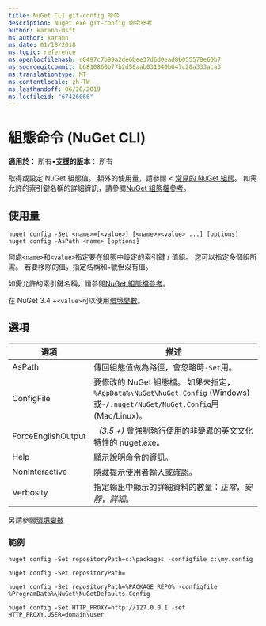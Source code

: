 ```yaml
---
title: NuGet CLI git-config 命令
description: Nuget.exe git-config 命令參考
author: karann-msft
ms.author: karann
ms.date: 01/18/2018
ms.topic: reference
ms.openlocfilehash: c0497c7b99a2de6bee37d6d0ead8b055578e60b7
ms.sourcegitcommit: b6810860b77b2d50aab031040b047c20a333aca3
ms.translationtype: MT
ms.contentlocale: zh-TW
ms.lasthandoff: 06/28/2019
ms.locfileid: "67426066"
---
```

# <a name="config-command-nuget-cli"></a>組態命令 (NuGet CLI)

**適用於：** 所有&bullet;**支援的版本**： 所有

取得或設定 NuGet 組態值。 額外的使用量，請參閱 <<c0> [ 常見的 NuGet 組態](../consume-packages/configuring-nuget-behavior.md)。 如需允許的索引鍵名稱的詳細資訊，請參閱[NuGet 組態檔參考](../reference/nuget-config-file.md)。

## <a name="usage"></a>使用量

```cli
nuget config -Set <name>=[<value>] [<name>=<value> ...] [options]
nuget config -AsPath <name> [options]
```

何處`<name>`和`<value>`指定要在組態中設定的索引鍵 / 值組。 您可以指定多個組所需。 若要移除的值，指定名稱和`=`號但沒有值。

如需允許的索引鍵名稱，請參閱[NuGet 組態檔參考](../reference/nuget-config-file.md)。

在 NuGet 3.4 +`<value>`可以使用[環境變數](cli-ref-environment-variables.md)。

## <a name="options"></a>選項

| 選項 | 描述 |
| --- | --- |
| AsPath | 傳回組態值做為路徑，會忽略時`-Set`用。 |
| ConfigFile | 要修改的 NuGet 組態檔。 如果未指定， `%AppData%\NuGet\NuGet.Config` (Windows) 或`~/.nuget/NuGet/NuGet.Config`用 (Mac/Linux)。|
| ForceEnglishOutput | *（3.5 +)* 會強制執行使用的非變異的英文文化特性的 nuget.exe。 |
| Help | 顯示說明命令的資訊。 |
| NonInteractive | 隱藏提示使用者輸入或確認。 |
| Verbosity | 指定輸出中顯示的詳細資料的數量：*正常*，*安靜*，*詳細*。 |

另請參閱[環境變數](cli-ref-environment-variables.md)

### <a name="examples"></a>範例

```cli
nuget config -Set repositoryPath=c:\packages -configfile c:\my.config

nuget config -Set repositoryPath=

nuget config -Set repositoryPath=%PACKAGE_REPO% -configfile %ProgramData%\NuGet\NuGetDefaults.Config

nuget config -Set HTTP_PROXY=http://127.0.0.1 -set HTTP_PROXY.USER=domain\user
```
